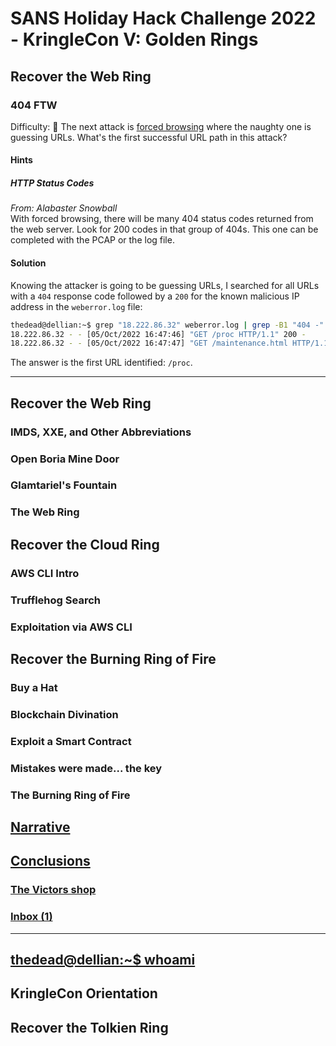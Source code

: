 # SANS Holiday Hack Challenge 2022 - KringleCon V: Golden Rings
## Recover the Web Ring
### 404 FTW
Difficulty: :christmas_tree:
The next attack is [forced browsing](https://owasp.org/www-community/attacks/Forced_browsing) where the naughty one is guessing URLs. What's the first successful URL path in this attack?

#### Hints
##### HTTP Status Codes
*From: Alabaster Snowball*  
With forced browsing, there will be many 404 status codes returned from the web server. Look for 200 codes in that group of 404s. This one can be completed with the PCAP or the log file.

#### Solution
Knowing the attacker is going to be guessing URLs, I searched for all URLs with a `404` response code followed by a `200` for the known malicious IP address in the `weberror.log` file:
```bash
thedead@dellian:~$ grep "18.222.86.32" weberror.log | grep -B1 "404 -" | grep "200 -"
18.222.86.32 - - [05/Oct/2022 16:47:46] "GET /proc HTTP/1.1" 200 -
18.222.86.32 - - [05/Oct/2022 16:47:47] "GET /maintenance.html HTTP/1.1" 200 -
```
The answer is the first URL identified: `/proc`.

---
## Recover the Web Ring
### IMDS, XXE, and Other Abbreviations
### Open Boria Mine Door
### Glamtariel's Fountain
### The Web Ring
## Recover the Cloud Ring
### AWS CLI Intro
### Trufflehog Search
### Exploitation via AWS CLI
## Recover the Burning Ring of Fire
### Buy a Hat
### Blockchain Divination
### Exploit a Smart Contract
### Mistakes were made... the key
### The Burning Ring of Fire
## [Narrative](/README.md#narrative)
## [Conclusions](/README.md#conclusions)
### [The Victors shop](/README.md#the-victors-shop)
### [Inbox (1)](/README.md#inbox-1)
---
## [thedead@dellian:~$ whoami](/README.md#thedeaddellian-whoami)
## KringleCon Orientation
## Recover the Tolkien Ring